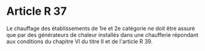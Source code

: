 # Article R 37

Le chauffage des établissements de 1re et 2e catégorie ne doit être assuré que par des générateurs de chaleur installés dans une chaufferie répondant aux conditions du chapitre VI du titre II et de l'article R 39.
